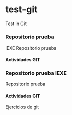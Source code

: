# test-git
Test in Git
### Repositorio prueba

IEXE Repositorio prueba 

 #### Actividades GIT
 
 ### Repositorio prueba IEXE 

Repositorio prueba 

#### Actividades GIT 

Ejercicios de git